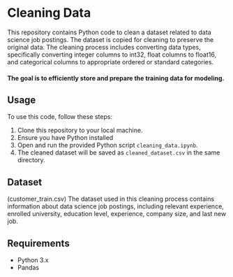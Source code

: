 # Cleaning Data

This repository contains Python code to clean a dataset related to data science job postings. The dataset is copied for cleaning to preserve the original data. The cleaning process includes converting data types, specifically converting integer columns to int32, float columns to float16, and categorical columns to appropriate ordered or standard categories. 

#### The goal is to efficiently store and prepare the training data for modeling.

## Usage

To use this code, follow these steps:

1. Clone this repository to your local machine.
2. Ensure you have Python installed
3. Open and run the provided Python script `cleaning_data.ipynb`.
4. The cleaned dataset will be saved as `cleaned_dataset.csv` in the same directory.

## Dataset
(customer_train.csv)
The dataset used in this cleaning process contains information about data science job postings, including relevant experience, enrolled university, education level, experience, company size, and last new job. 

## Requirements

- Python 3.x
- Pandas
